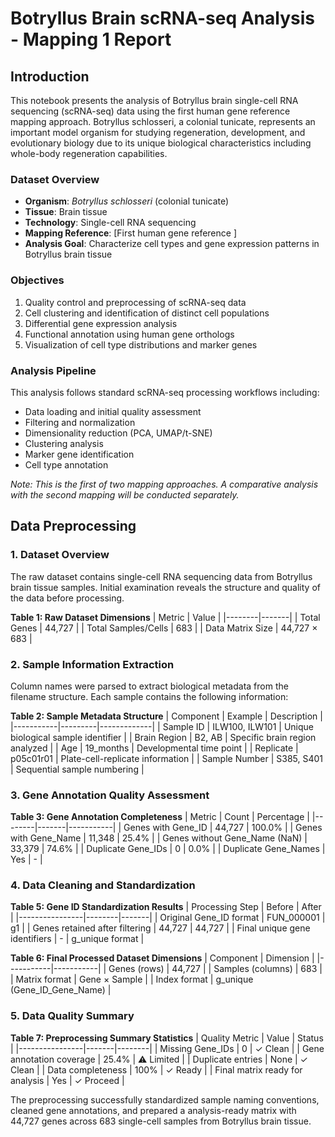 # Botryllus Brain scRNA-seq Analysis - Mapping 1 Report

## Introduction

This notebook presents the analysis of Botryllus brain single-cell RNA sequencing (scRNA-seq) data using the first human gene reference mapping approach. Botryllus schlosseri, a colonial tunicate, represents an important model organism for studying regeneration, development, and evolutionary biology due to its unique biological characteristics including whole-body regeneration capabilities.

### Dataset Overview
- **Organism**: *Botryllus schlosseri* (colonial tunicate)
- **Tissue**: Brain tissue
- **Technology**: Single-cell RNA sequencing
- **Mapping Reference**: [First human gene reference ]
- **Analysis Goal**: Characterize cell types and gene expression patterns in Botryllus brain tissue

### Objectives
1. Quality control and preprocessing of scRNA-seq data
2. Cell clustering and identification of distinct cell populations
3. Differential gene expression analysis
4. Functional annotation using human gene orthologs
5. Visualization of cell type distributions and marker genes

### Analysis Pipeline
This analysis follows standard scRNA-seq processing workflows including:
- Data loading and initial quality assessment
- Filtering and normalization
- Dimensionality reduction (PCA, UMAP/t-SNE)
- Clustering analysis
- Marker gene identification
- Cell type annotation

*Note: This is the first of two mapping approaches. A comparative analysis with the second mapping will be conducted separately.*
## Data Preprocessing

### 1. Dataset Overview

The raw dataset contains single-cell RNA sequencing data from Botryllus brain tissue samples. Initial examination reveals the structure and quality of the data before processing.

**Table 1: Raw Dataset Dimensions**
| Metric | Value |
|--------|-------|
| Total Genes | 44,727 |
| Total Samples/Cells | 683 |
| Data Matrix Size | 44,727 × 683 |

### 2. Sample Information Extraction

Column names were parsed to extract biological metadata from the filename structure. Each sample contains the following information:

**Table 2: Sample Metadata Structure**
| Component | Example | Description |
|-----------|---------|-------------|
| Sample ID | ILW100, ILW101 | Unique biological sample identifier |
| Brain Region | B2, AB | Specific brain region analyzed |
| Age | 19_months | Developmental time point |
| Replicate | p05c01r01 | Plate-cell-replicate information |
| Sample Number | S385, S401 | Sequential sample numbering |


### 3. Gene Annotation Quality Assessment

**Table 3: Gene Annotation Completeness**
| Metric | Count | Percentage |
|--------|-------|-----------|
| Genes with Gene_ID | 44,727 | 100.0% |
| Genes with Gene_Name | 11,348 | 25.4% |
| Genes without Gene_Name (NaN) | 33,379 | 74.6% |
| Duplicate Gene_IDs | 0 | 0.0% |
| Duplicate Gene_Names | Yes | - |

### 4. Data Cleaning and Standardization

**Table 5: Gene ID Standardization Results**
| Processing Step | Before | After |
|----------------|--------|-------|
| Original Gene_ID format | FUN_000001 | g1 |
| Genes retained after filtering | 44,727 | 44,727 |
| Final unique gene identifiers | - | g_unique format |

**Table 6: Final Processed Dataset Dimensions**
| Component | Dimension |
|-----------|-----------|
| Genes (rows) | 44,727 |
| Samples (columns) | 683 |
| Matrix format | Gene × Sample |
| Index format | g_unique (Gene_ID_Gene_Name) |

### 5. Data Quality Summary

**Table 7: Preprocessing Summary Statistics**
| Quality Metric | Value | Status |
|----------------|-------|--------|
| Missing Gene_IDs | 0 | ✓ Clean |
| Gene annotation coverage | 25.4% | ⚠ Limited |
| Duplicate entries | None | ✓ Clean |
| Data completeness | 100% | ✓ Ready |
| Final matrix ready for analysis | Yes | ✓ Proceed |

The preprocessing successfully standardized sample naming conventions, cleaned gene annotations, and prepared a analysis-ready matrix with 44,727 genes across 683 single-cell samples from Botryllus brain tissue.

